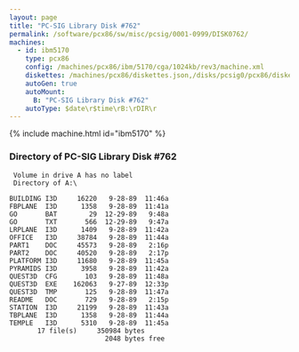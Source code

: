 ```yaml
---
layout: page
title: "PC-SIG Library Disk #762"
permalink: /software/pcx86/sw/misc/pcsig/0001-0999/DISK0762/
machines:
  - id: ibm5170
    type: pcx86
    config: /machines/pcx86/ibm/5170/cga/1024kb/rev3/machine.xml
    diskettes: /machines/pcx86/diskettes.json,/disks/pcsig0/pcx86/diskettes.json
    autoGen: true
    autoMount:
      B: "PC-SIG Library Disk #762"
    autoType: $date\r$time\rB:\rDIR\r
---
```


{% include machine.html id="ibm5170" %}

### Directory of PC-SIG Library Disk #762

     Volume in drive A has no label
     Directory of A:\

    BUILDING I3D     16220   9-28-89  11:46a
    FBPLANE  I3D      1358   9-28-89  11:41a
    GO       BAT        29  12-29-89   9:48a
    GO       TXT       566  12-29-89   9:47a
    LRPLANE  I3D      1409   9-28-89  11:42a
    OFFICE   I3D     38784   9-28-89  11:44a
    PART1    DOC     45573   9-28-89   2:16p
    PART2    DOC     40520   9-28-89   2:17p
    PLATFORM I3D     11680   9-28-89  11:45a
    PYRAMIDS I3D      3958   9-28-89  11:42a
    QUEST3D  CFG       103   9-28-89  11:48a
    QUEST3D  EXE    162063   9-27-89  12:33p
    QUEST3D  TMP       125   9-28-89  11:47a
    README   DOC       729   9-28-89   2:15p
    STATION  I3D     21199   9-28-89  11:43a
    TBPLANE  I3D      1358   9-28-89  11:44a
    TEMPLE   I3D      5310   9-28-89  11:45a
           17 file(s)     350984 bytes
                            2048 bytes free
